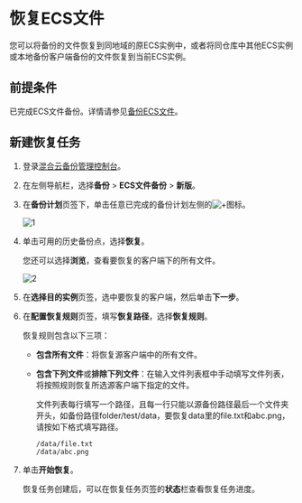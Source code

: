 # 恢复ECS文件

您可以将备份的文件恢复到同地域的原ECS实例中，或者将同仓库中其他ECS实例或本地备份客户端备份的文件恢复到当前ECS实例。

## 前提条件

已完成ECS文件备份。详情请参见[备份ECS文件](/cn.zh-CN/ECS备份教程/ECS文件备份（新版）/备份ECS文件.md)。

## 新建恢复任务

1.  登录[混合云备份管理控制台](https://hbr.console.aliyun.com)。

2.  在左侧导航栏，选择**备份** \> **ECS文件备份** \> **新版**。

3.  在**备份计划**页签下，单击任意已完成的备份计划左侧的![+](https://static-aliyun-doc.oss-cn-hangzhou.aliyuncs.com/assets/img/zh-CN/2303552061/p172225.jpg)图标。

    ![1](https://static-aliyun-doc.oss-cn-hangzhou.aliyuncs.com/assets/img/zh-CN/2303552061/p172251.jpg)

4.  单击可用的历史备份点，选择**恢复**。

    您还可以选择**浏览**，查看要恢复的客户端下的所有文件。

    ![2](https://static-aliyun-doc.oss-cn-hangzhou.aliyuncs.com/assets/img/zh-CN/9544794061/p172253.jpg)

5.  在**选择目的实例**页签，选中要恢复的客户端，然后单击**下一步**。

6.  在**配置恢复规则**页签，填写**恢复路径**，选择**恢复规则**。

    恢复规则包含以下三项：

    -   **包含所有文件**：将恢复源客户端中的所有文件。
    -   **包含下列文件**或**排除下列文件**：在输入文件列表框中手动填写文件列表，将按照规则恢复所选源客户端下指定的文件。

        文件列表每行填写一个路径，且每一行只能以源备份路径最后一个文件夹开头，如备份路径folder/test/data，要恢复data里的file.txt和abc.png，请按如下格式填写路径。

        ```
        /data/file.txt
        /data/abc.png
        ```

7.  单击**开始恢复**。

    恢复任务创建后，可以在恢复任务页签的**状态**栏查看恢复任务进度。


